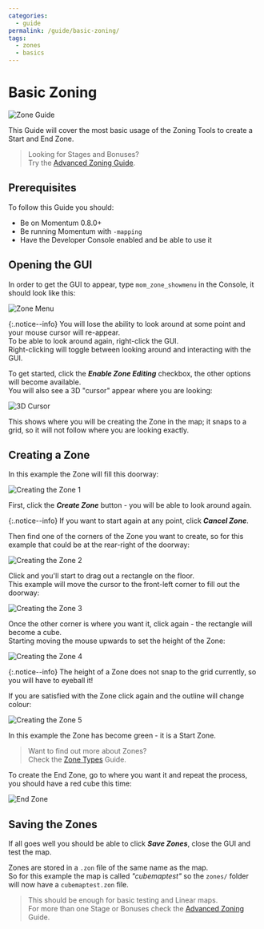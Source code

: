 ```yaml
---
categories:
  - guide
permalink: /guide/basic-zoning/
tags:
  - zones
  - basics
---
```


# Basic Zoning

![Zone Guide](/assets/images/guide_headers/guide_basic_zones.jpg)

This Guide will cover the most basic usage of the Zoning Tools to create a Start and End Zone.

> Looking for Stages and Bonuses?  
> Try the [Advanced Zoning Guide](/guide/advanced-zoning/).

## Prerequisites

To follow this Guide you should:

- Be on Momentum 0.8.0+
- Be running Momentum with `-mapping`
- Have the Developer Console enabled and be able to use it

## Opening the GUI

In order to get the GUI to appear, type `mom_zone_showmenu` in the Console, it should look like this:

![Zone Menu](/assets/images/zone_guide/zone_menu.png)

{:.notice--info}
You will lose the ability to look around at some point and your mouse cursor will re-appear.  
To be able to look around again, right-click the GUI.  
Right-clicking will toggle between looking around and interacting with the GUI.

To get started, click the **_Enable Zone Editing_** checkbox, the other options will become available.  
You will also see a 3D "cursor" appear where you are looking:

![3D Cursor](/assets/images/zone_guide/3d_cursor.png)

This shows where you will be creating the Zone in the map; it snaps to a grid, so it will not follow where you are looking exactly.

## Creating a Zone

In this example the Zone will fill this doorway:

![Creating the Zone 1](/assets/images/zone_guide/zone_create_0.jpg)

First, click the **_Create Zone_** button - you will be able to look around again.

{:.notice--info}
If you want to start again at any point, click **_Cancel Zone_**.

Then find one of the corners of the Zone you want to create, so for this example that could be at the rear-right of the doorway:

![Creating the Zone 2](/assets/images/zone_guide/zone_create_1.jpg)

Click and you'll start to drag out a rectangle on the floor.  
This example will move the cursor to the front-left corner to fill out the doorway:

![Creating the Zone 3](/assets/images/zone_guide/zone_create_2.jpg)

Once the other corner is where you want it, click again - the rectangle will become a cube.  
Starting moving the mouse upwards to set the height of the Zone:

![Creating the Zone 4](/assets/images/zone_guide/zone_create_3.jpg)

{:.notice--info}
The height of a Zone does not snap to the grid currently, so you will have to eyeball it!

If you are satisfied with the Zone click again and the outline will change colour:

![Creating the Zone 5](/assets/images/zone_guide/zone_create_4.jpg)

In this example the Zone has become green - it is a Start Zone.

> Want to find out more about Zones?  
> Check the [Zone Types](/guide/zone-types/) Guide.

To create the End Zone, go to where you want it and repeat the process, you should have a red cube this time:

![End Zone](/assets/images/zone_guide/zone_end.jpg)

## Saving the Zones

If all goes well you should be able to click **_Save Zones_**, close the GUI and test the map.

Zones are stored in a `.zon` file of the same name as the map.  
So for this example the map is called _"cubemaptest"_ so the `zones/` folder will now have a `cubemaptest.zon` file.

> This should be enough for basic testing and Linear maps.  
> For more than one Stage or Bonuses check the [Advanced Zoning](/guide/advanced-zoning/) Guide.
